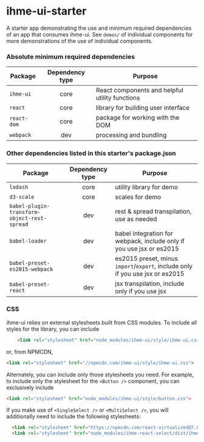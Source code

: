 ihme-ui-starter
=====================

A starter app demonstrating the use and minimum required dependencies of an app that consumes ihme-ui. See `demos/` of individual components for more demonstrations of the use of individual components.

### Absolute minimum required dependencies

Package | Dependency type | Purpose
--- | :---: | ---
`ihme-ui` | core | React components and helpful utility functions
`react` | core | library for building user interface
`react-dom` | core | package for working with the DOM
`webpack` | dev | processing and bundling

### Other dependencies listed in this starter's package.json

Package | Dependency type | Purpose
--- | :---: | ---
`lodash` | core | utility library for demo
`d3-scale` | core | scales for demo
`babel-plugin-transform-object-rest-spread` | dev | rest & spread transpilation, use as needed
`babel-loader` | dev | babel integration for webpack, include only if you use jsx or es2015
`babel-preset-es2015-webpack` | dev | es2015 preset, minus `import`/`export`, include only if you use jsx or es2015
`babel-preset-react` | dev | jsx transpilation, include only if you use jsx

### CSS
ihme-ui relies on external stylesheets built from CSS modules. To include all styles for the library, you can include

```html
    <link rel="stylesheet" href="node_modules/ihme-ui/style/ihme-ui.css">
```

or, from NPMCDN,

```html
<link rel="stylesheet" href="//npmcdn.com/ihme-ui/style/ihme-ui.css">
```

Alternately, you can include only those stylesheets you need. For example, to include only the stylesheet for the `<Button />` component, you can exclusively include

```html
<link rel="stylesheet" href="node_modules/ihme-ui/style/button.css">
```

If you make use of `<SingleSelect />` or `<MultiSelect />`, you will additionally need to include the following stylesheets:
```html
  <link rel="stylesheet" href="https://npmcdn.com/react-virtualized@7.0.1/styles.css">
  <link rel="stylesheet" href="node_modules/ihme-react-select/dist/ihme-react-select.min.css">
```
